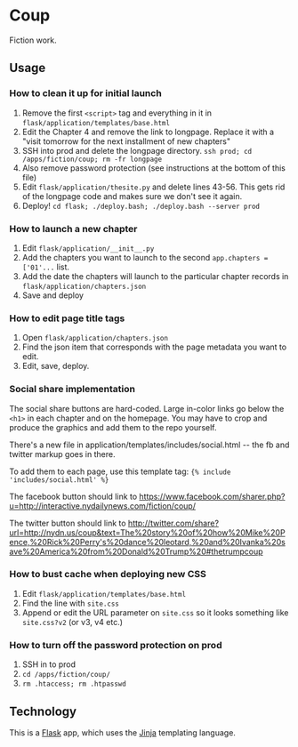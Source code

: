 # Coup
Fiction work.

## Usage

### How to clean it up for initial launch

1. Remove the first `<script>` tag and everything in it in `flask/application/templates/base.html`
2. Edit the Chapter 4 and remove the link to longpage. Replace it with a "visit tomorrow for the next installment of new chapters"
3. SSH into prod and delete the longpage directory. `ssh prod; cd /apps/fiction/coup; rm -fr longpage`
4. Also remove password protection (see instructions at the bottom of this file)
4. Edit `flask/application/thesite.py` and delete lines 43-56. This gets rid of the longpage code and makes sure we don't see it again.
5. Deploy! `cd flask; ./deploy.bash; ./deploy.bash --server prod`

### How to launch a new chapter

1. Edit `flask/application/__init__.py`
2. Add the chapters you want to launch to the second `app.chapters = ['01'...` list.
3. Add the date the chapters will launch to the particular chapter records in `flask/application/chapters.json`
3. Save and deploy

### How to edit page title tags

1. Open `flask/application/chapters.json`
2. Find the json item that corresponds with the page metadata you want to edit.
3. Edit, save, deploy.

### Social share implementation

The social share buttons are hard-coded. Large in-color links go below the `<h1>` in each chapter and on the homepage. You may have to crop and produce the graphics and add them to the repo yourself.

There's a new file in application/templates/includes/social.html -- the fb and twitter markup goes in there.

To add them to each page, use this template tag: `{% include 'includes/social.html' %}`

The facebook button should link to https://www.facebook.com/sharer.php?u=http://interactive.nydailynews.com/fiction/coup/

The twitter button should link to http://twitter.com/share?url=http://nydn.us/coup&text=The%20story%20of%20how%20Mike%20Pence,%20Rick%20Perry's%20dance%20leotard,%20and%20Ivanka%20save%20America%20from%20Donald%20Trump%20#thetrumpcoup



### How to bust cache when deploying new CSS

1. Edit `flask/application/templates/base.html`
2. Find the line with `site.css`
3. Append or edit the URL parameter on `site.css` so it looks something like `site.css?v2` (or v3, v4 etc.)

### How to turn off the password protection on prod

1. SSH in to prod
2. `cd /apps/fiction/coup/`
3. `rm .htaccess; rm .htpasswd`

## Technology

This is a [Flask](http://flask.pocoo.org/) app, which uses the [Jinja](http://jinja.pocoo.org/docs/2.9/templates/#) templating language.
